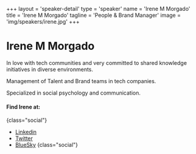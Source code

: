 +++
layout = 'speaker-detail'
type = 'speaker'
name = 'Irene M Morgado'
title = 'Irene M Morgado'
tagline = 'People & Brand Manager'
image = 'img/speakers/irene.jpg'
+++

# Irene M Morgado

In love with tech communities and very committed to shared knowledge initiatives in diverse environments.

Management of Talent and Brand teams in tech companies.

Specialized in social psychology and communication.

#### Find Irene at:

{class="social"}

- [Linkedin](https://www.linkedin.com/in/irenemmorgado/)
- [Twitter](https://x.com/IrnMM)
- [BlueSky](https://bsky.app/profile/irnmm.bsky.social)
  {class="social"}
